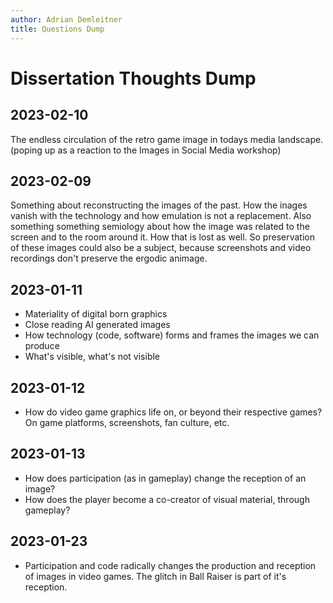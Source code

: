 ```yaml
---
author: Adrian Demleitner
title: Questions Dump
---
```


# Dissertation Thoughts Dump
## 2023-02-10
The endless circulation of the retro game image in todays media landscape. (poping up as a reaction to the Images in Social Media workshop)

## 2023-02-09
Something about reconstructing the images of the past. How the inages vanish with the technology and how emulation is not a replacement. Also something something semiology about how the image was related to the screen and to the room around it. How that is lost as well. So preservation of these images could also be a subject, because screenshots and video recordings don't preserve the ergodic animage.

## 2023-01-11
- Materiality of digital born graphics
- Close reading AI generated images
- How technology (code, software) forms and frames the images we can produce
- What's visible, what's not visible

## 2023-01-12
- How do video game graphics life on, or beyond their respective games? On game platforms, screenshots, fan culture, etc.

## 2023-01-13
- How does participation (as in gameplay) change the reception of an image?
- How does the player become a co-creator of visual material, through gameplay?

## 2023-01-23
- Participation and code radically changes the production and reception of images in video games. The glitch in Ball Raiser is part of it's reception.